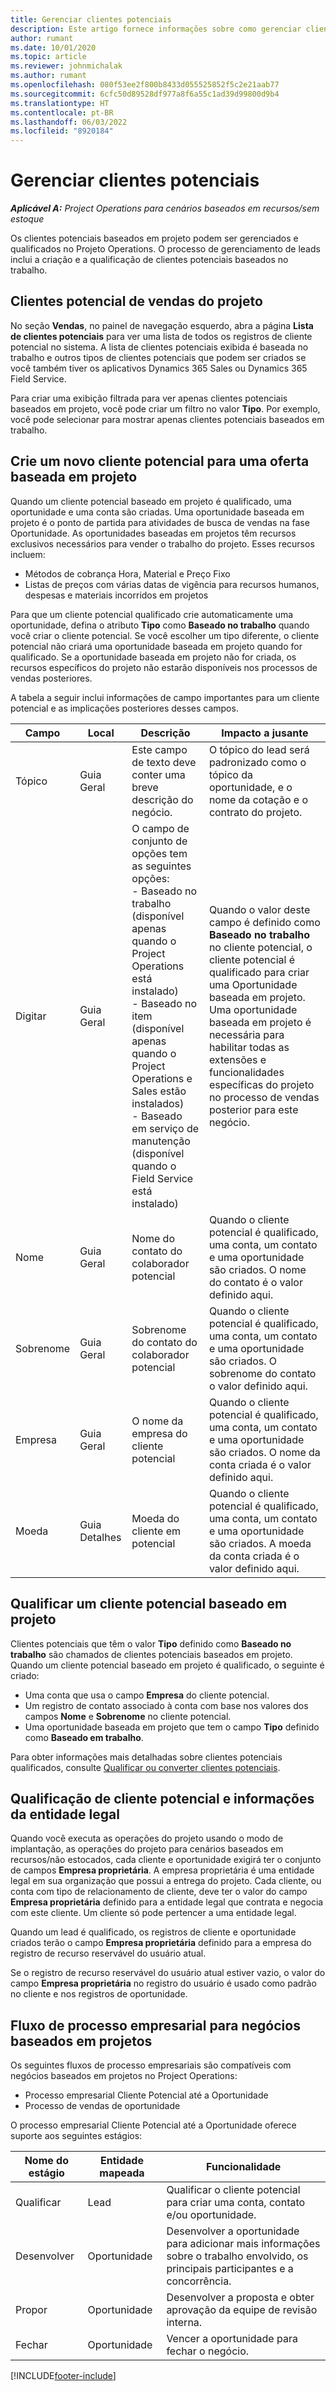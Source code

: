 ```yaml
---
title: Gerenciar clientes potenciais
description: Este artigo fornece informações sobre como gerenciar clientes potenciais baseados em projeto.
author: rumant
ms.date: 10/01/2020
ms.topic: article
ms.reviewer: johnmichalak
ms.author: rumant
ms.openlocfilehash: 080f53ee2f800b8433d055525852f5c2e21aab77
ms.sourcegitcommit: 6cfc50d89528df977a8f6a55c1ad39d99800d9b4
ms.translationtype: HT
ms.contentlocale: pt-BR
ms.lasthandoff: 06/03/2022
ms.locfileid: "8920184"
---
```

# <a name="manage-leads"></a>Gerenciar clientes potenciais

_**Aplicável A:** Project Operations para cenários baseados em recursos/sem estoque_

Os clientes potenciais baseados em projeto podem ser gerenciados e qualificados no Projeto Operations. O processo de gerenciamento de leads inclui a criação e a qualificação de clientes potenciais baseados no trabalho. 

## <a name="project-sales-leads"></a>Clientes potencial de vendas do projeto

No seção **Vendas**, no painel de navegação esquerdo, abra a página **Lista de clientes potenciais** para ver uma lista de todos os registros de cliente potencial no sistema. A lista de clientes potenciais exibida é baseada no trabalho e outros tipos de clientes potenciais que podem ser criados se você também tiver os aplicativos Dynamics 365 Sales ou Dynamics 365 Field Service.

Para criar uma exibição filtrada para ver apenas clientes potenciais baseados em projeto, você pode criar um filtro no valor **Tipo**. Por exemplo, você pode selecionar para mostrar apenas clientes potenciais baseados em trabalho.

## <a name="create-a-new-lead-for-a-project-based-deal"></a>Crie um novo cliente potencial para uma oferta baseada em projeto

Quando um cliente potencial baseado em projeto é qualificado, uma oportunidade e uma conta são criadas. Uma oportunidade baseada em projeto é o ponto de partida para atividades de busca de vendas na fase Oportunidade. As oportunidades baseadas em projetos têm recursos exclusivos necessários para vender o trabalho do projeto. Esses recursos incluem:

- Métodos de cobrança Hora, Material e Preço Fixo
- Listas de preços com várias datas de vigência para recursos humanos, despesas e materiais incorridos em projetos

Para que um cliente potencial qualificado crie automaticamente uma oportunidade, defina o atributo **Tipo** como **Baseado no trabalho** quando você criar o cliente potencial. Se você escolher um tipo diferente, o cliente potencial não criará uma oportunidade baseada em projeto quando for qualificado. Se a oportunidade baseada em projeto não for criada, os recursos específicos do projeto não estarão disponíveis nos processos de vendas posteriores.

A tabela a seguir inclui informações de campo importantes para um cliente potencial e as implicações posteriores desses campos.
 
| **Campo** | **Local** | **Descrição** | **Impacto a jusante** |
| --- | --- | --- | --- |
| Tópico | Guia Geral | Este campo de texto deve conter uma breve descrição do negócio. | O tópico do lead será padronizado como o tópico da oportunidade, e o nome da cotação e o contrato do projeto. |
| Digitar | Guia Geral | O campo de conjunto de opções tem as seguintes opções:</br>- Baseado no trabalho (disponível apenas quando o Project Operations está instalado)</br>- Baseado no item (disponível apenas quando o Project Operations e Sales estão instalados)</br>- Baseado em serviço de manutenção (disponível quando o Field Service está instalado) | Quando o valor deste campo é definido como **Baseado no trabalho** no cliente potencial, o cliente potencial é qualificado para criar uma Oportunidade baseada em projeto. Uma oportunidade baseada em projeto é necessária para habilitar todas as extensões e funcionalidades específicas do projeto no processo de vendas posterior para este negócio. |
| Nome | Guia Geral | Nome do contato do colaborador potencial | Quando o cliente potencial é qualificado, uma conta, um contato e uma oportunidade são criados. O nome do contato é o valor definido aqui. |
| Sobrenome | Guia Geral | Sobrenome do contato do colaborador potencial | Quando o cliente potencial é qualificado, uma conta, um contato e uma oportunidade são criados. O sobrenome do contato o valor definido aqui. |
| Empresa | Guia Geral | O nome da empresa do cliente potencial | Quando o cliente potencial é qualificado, uma conta, um contato e uma oportunidade são criados. O nome da conta criada é o valor definido aqui. |
| Moeda | Guia Detalhes | Moeda do cliente em potencial | Quando o cliente potencial é qualificado, uma conta, um contato e uma oportunidade são criados. A moeda da conta criada é o valor definido aqui. |

## <a name="qualify-a-new-project-based-lead"></a>Qualificar um cliente potencial baseado em projeto

Clientes potenciais que têm o valor **Tipo** definido como **Baseado no trabalho** são chamados de clientes potenciais baseados em projeto. Quando um cliente potencial baseado em projeto é qualificado, o seguinte é criado:

- Uma conta que usa o campo **Empresa** do cliente potencial.
- Um registro de contato associado à conta com base nos valores dos campos **Nome** e **Sobrenome** no cliente potencial.
- Uma oportunidade baseada em projeto que tem o campo **Tipo** definido como **Baseado em trabalho**.

Para obter informações mais detalhadas sobre clientes potenciais qualificados, consulte [Qualificar ou converter clientes potenciais](/dynamics365/sales-enterprise/qualify-lead-convert-opportunity-sales).

## <a name="lead-qualification-and-legal-entity-information"></a>Qualificação de cliente potencial e informações da entidade legal 

Quando você executa as operações do projeto usando o modo de implantação, as operações do projeto para cenários baseados em recursos/não estocados, cada cliente e oportunidade exigirá ter o conjunto de campos **Empresa proprietária**. A empresa proprietária é uma entidade legal em sua organização que possui a entrega do projeto. Cada cliente, ou conta com tipo de relacionamento de cliente, deve ter o valor do campo **Empresa proprietária** definido para a entidade legal que contrata e negocia com este cliente. Um cliente só pode pertencer a uma entidade legal.

Quando um lead é qualificado, os registros de cliente e oportunidade criados terão o campo **Empresa proprietária** definido para a empresa do registro de recurso reservável do usuário atual.

Se o registro de recurso reservável do usuário atual estiver vazio, o valor do campo **Empresa proprietária** no registro do usuário é usado como padrão no cliente e nos registros de oportunidade.

## <a name="business-process-flow-for-project-based-deals"></a>Fluxo de processo empresarial para negócios baseados em projetos

Os seguintes fluxos de processo empresariais são compatíveis com negócios baseados em projetos no Project Operations:

- Processo empresarial Cliente Potencial até a Oportunidade
- Processo de vendas de oportunidade

O processo empresarial Cliente Potencial até a Oportunidade oferece suporte aos seguintes estágios:

| Nome do estágio | Entidade mapeada | Funcionalidade |
| --- | --- | --- |
| Qualificar | Lead | Qualificar o cliente potencial para criar uma conta, contato e/ou oportunidade. |
| Desenvolver | Oportunidade | Desenvolver a oportunidade para adicionar mais informações sobre o trabalho envolvido, os principais participantes e a concorrência. |
| Propor | Oportunidade | Desenvolver a proposta e obter aprovação da equipe de revisão interna. |
| Fechar | Oportunidade | Vencer a oportunidade para fechar o negócio. |


[!INCLUDE[footer-include](../includes/footer-banner.md)]
